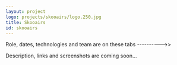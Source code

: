 ```yaml
---
layout: project
logo: projects/skooairs/logo.250.jpg
title: Skooairs
id: skooairs
---
```


<div class="highlight">
    <p>Role, dates, technologies and team are on these tabs ---------->></p>
    <p>Description, links and screenshots are coming soon...</p>
</div>
